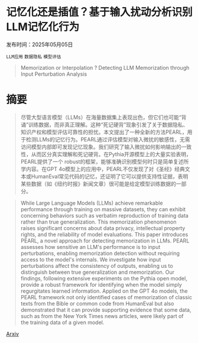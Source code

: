 # 记忆化还是插值？基于输入扰动分析识别LLM记忆化行为

发布时间：2025年05月05日

`LLM应用` `数据隐私` `模型评估`

> Memorization or Interpolation ? Detecting LLM Memorization through Input Perturbation Analysis

# 摘要

> 尽管大型语言模型（LLMs）在海量数据集上表现出色，但它们也可能“背诵”训练数据，而非真正理解。这种“死记硬背”现象引发了关于数据隐私、知识产权和模型评估可靠性的担忧。本文提出了一种全新的方法PEARL，用于检测LLMs的记忆行为。PEARL通过评估模型对输入微扰的敏感性，无需访问模型内部即可发现记忆现象。我们研究了输入微扰如何影响输出的一致性，从而区分真实理解和死记硬背。在Pythia开源模型上的大量实验表明，PEARL提供了一个 robust的框架，能够准确识别模型何时只是简单复述所学内容。在GPT 4o模型上的应用中，PEARL不仅发现了对《圣经》经典文本或HumanEval常见代码的记忆，还证明了它可以提供支持性证据，表明某些数据（如《纽约时报》新闻文章）很可能是给定模型训练数据的一部分。

> While Large Language Models (LLMs) achieve remarkable performance through training on massive datasets, they can exhibit concerning behaviors such as verbatim reproduction of training data rather than true generalization. This memorization phenomenon raises significant concerns about data privacy, intellectual property rights, and the reliability of model evaluations. This paper introduces PEARL, a novel approach for detecting memorization in LLMs. PEARL assesses how sensitive an LLM's performance is to input perturbations, enabling memorization detection without requiring access to the model's internals. We investigate how input perturbations affect the consistency of outputs, enabling us to distinguish between true generalization and memorization. Our findings, following extensive experiments on the Pythia open model, provide a robust framework for identifying when the model simply regurgitates learned information. Applied on the GPT 4o models, the PEARL framework not only identified cases of memorization of classic texts from the Bible or common code from HumanEval but also demonstrated that it can provide supporting evidence that some data, such as from the New York Times news articles, were likely part of the training data of a given model.

[Arxiv](https://arxiv.org/abs/2505.03019)